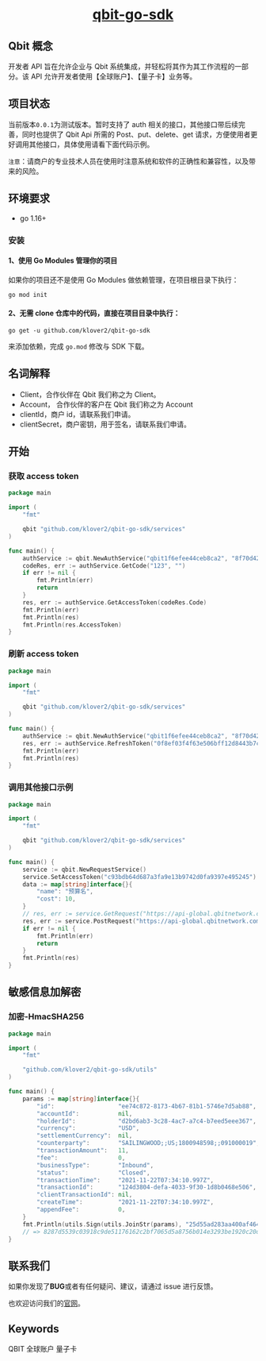 <p style="text-align: center;">
  <h1 align="center"><a href="javascript:void(0);">qbit-go-sdk</a></h1>
</p>

## Qbit 概念

开发者 API 旨在允许企业与 Qbit 系统集成，并轻松将其作为其工作流程的一部分。该 API 允许开发者使用【全球账户】、【量子卡】业务等。

## 项目状态

当前版本`0.0.1`为测试版本。暂时支持了 auth 相关的接口，其他接口带后续完善，同时也提供了 Qbit Api 所需的 Post、put、delete、get 请求，方便使用者更好调用其他接口，具体使用请看下面代码示例。

`注意`：请商户的专业技术人员在使用时注意系统和软件的正确性和兼容性，以及带来的风险。

## 环境要求

- go 1.16+

### 安装

#### 1、使用 Go Modules 管理你的项目

如果你的项目还不是使用 Go Modules 做依赖管理，在项目根目录下执行：

```shell
go mod init
```

#### 2、无需 clone 仓库中的代码，直接在项目目录中执行：

```shell
go get -u github.com/klover2/qbit-go-sdk
```

来添加依赖，完成 `go.mod` 修改与 SDK 下载。

## 名词解释

- Client，合作伙伴在 Qbit 我们称之为 Client。
- Account， 合作伙伴的客户在 Qbit 我们称之为 Account
- clientId，商户 id，请联系我们申请。
- clientSecret，商户密钥，用于签名，请联系我们申请。

## 开始

### 获取 access token

```go
package main

import (
	"fmt"

	qbit "github.com/klover2/qbit-go-sdk/services"
)

func main() {
	authService := qbit.NewAuthService("qbit1f6efee44ceb8ca2", "8f70d42a1393802aebf567be27a47879", "https://api-global.qbitnetwork.com")
	codeRes, err := authService.GetCode("123", "")
	if err != nil {
		fmt.Println(err)
		return
	}
	res, err := authService.GetAccessToken(codeRes.Code)
	fmt.Println(err)
	fmt.Println(res)
	fmt.Println(res.AccessToken)
}
```

### 刷新 access token

```go
package main

import (
	"fmt"

	qbit "github.com/klover2/qbit-go-sdk/services"
)

func main() {
	authService := qbit.NewAuthService("qbit1f6efee44ceb8ca2", "8f70d42a1393802aebf567be27a47879", "https://api-global.qbitnetwork.com")
	res, err := authService.RefreshToken("0f8ef03f4f63e506bff12d8443b7c6c92d4c5c561d615e1819d7d6f3fac558c7")
	fmt.Println(err)
	fmt.Println(res)
}
```

### 调用其他接口示例

```go
package main

import (
	"fmt"

	qbit "github.com/klover2/qbit-go-sdk/services"
)

func main() {
	service := qbit.NewRequestService()
	service.SetAccessToken("c93bdb64d687a3fa9e13b9742d0fa9397e495245")
	data := map[string]interface{}{
		"name": "预算名",
		"cost": 10,
	}
	// res, err := service.GetRequest("https://api-global.qbitnetwork.com/open-api/v1/budget", data)
	res, err := service.PostRequest("https://api-global.qbitnetwork.com/open-api/v1/budget", data)
	if err != nil {
		fmt.Println(err)
		return
	}
	fmt.Println(res)
}
```

## 敏感信息加解密

### 加密-HmacSHA256

```go
package main

import (
	"fmt"

	"github.com/klover2/qbit-go-sdk/utils"
)

func main() {
	params := map[string]interface{}{
		"id":                  "ee74c872-8173-4b67-81b1-5746e7d5ab88",
		"accountId":           nil,
		"holderId":            "d2bd6ab3-3c28-4ac7-a7c4-b7eed5eee367",
		"currency":            "USD",
		"settlementCurrency":  nil,
		"counterparty":        "SAILINGWOOD;;US;1800948598;;091000019",
		"transactionAmount":   11,
		"fee":                 0,
		"businessType":        "Inbound",
		"status":              "Closed",
		"transactionTime":     "2021-11-22T07:34:10.997Z",
		"transactionId":       "124d3804-defa-4033-9f30-1d8b0468e506",
		"clientTransactionId": nil,
		"createTime":          "2021-11-22T07:34:10.997Z",
		"appendFee":           0,
	}
	fmt.Println(utils.Sign(utils.JoinStr(params), "25d55ad283aa400af464c76d713c07ad"))
	// => 8287d5539c03918c9de51176162c2bf7065d5a8756b014e3293be1920c20d102
}
```

## 联系我们

如果你发现了**BUG**或者有任何疑问、建议，请通过 issue 进行反馈。

也欢迎访问我们的[官网](https://www.qbitnetwork.com/#/)。

## Keywords

QBIT 全球账户 量子卡
